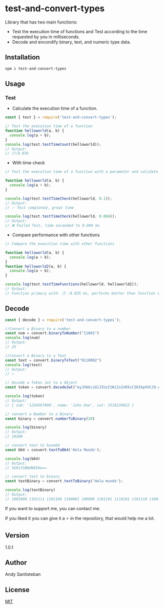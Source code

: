 # test-and-convert-types

Library that has two main functions:

- Test the execution time of functions and Test according to the time requested by you in milliseconds.
- Decode and encondify binary, text, and numeric type data.

## Installation

```bash
npm i test-and-convert-types
```

## Usage

### Test

- Calculate the execution time of a function.
```javascript
const { test } = require('test-and-convert-types');

// Test the execution time of a function
function helloworld(a, b) {
  console.log(a + b);
}
console.log(test.testTimeCount(helloworld));
// Output:
// 🕑:0.039
```
- With time check
```javascript
// Test the execution time of a function with a parameter and validate the result

function helloworld(a, b) {
  console.log(a + b);
}

console.log(test.testTimeCheck(helloworld, 0.1));
// Output:
// ✅ Test completed, great time

console.log(test.testTimeCheck(helloworld, 0.004));
// Output:
// ❌ Failed Test, time exceeded to 0.004 ms
```

- Compare performance with other functions 

```javascript
// Compare the execution time with other functions

function helloworld(a, b) {
  console.log(a + b);
}
function helloworld2(a, b) {
  console.log(a + b);
}

console.log(test.testTimeFunctions(helloworld, helloworld2));
// Output:
// Function primary with: 🕑 :0.035 ms, performs better than function secondary with: 🕑 :0.003 ms
```
## Decode

```javascript
const { decode } = require('test-and-convert-types');

//Convert a Binary to a number
const num = convert.binaryToNumber("11001")
console.log(num)
// Output:
// 25

//Convert a Binary to a Text
const text = convert.binaryToText("0110002")
console.log(text)
// Output:
// ↑

// Decode a Token Jwt to a Object
const token = convert.decodeJwt("eyJhbGciOiJIUzI1NiIsInR5cCI6IkpXVCJ9.eyJzdWIiOiIxMjM0NTY3ODkwIiwibmFtZSI6IkpvaG4gRG9lIiwiaWF0IjoxNTE2MjM5MDIyfQ.SflKxwRJSMeKKF2QT4fwpMeJf36POk6yJV_adQssw5c")

console.log(token)
// Output:
// { sub: '1234567890', name: 'John Doe', iat: 1516239022 }

// convert a Number to a Binary
const binary = convert.numberToBinary(20)

console.log(binary)
// Output:
// 10100

// convert text to base64
const b64 = convert.textToB64('Hola Mundo');

console.log(b64)
// Output:
// SG9sYSBNdW5kbw==

// convert text to binary
const textBinary = convert.textToBinary('Hola mundo');

console.log(textBinary)
// Output:
// 1001000 1101111 1101100 1100001 100000 1101101 1110101 1101110 1100100 1101111
```
If you want to support me, you can contact me.

If you liked it you can give it a ⭐ in the repository, that would help me a lot.

 
## Version

1.0.1

## Author

Andy Santisteban

## License

[MIT](https://choosealicense.com/licenses/mit/)
